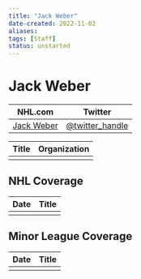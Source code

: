 ```yaml
---
title: "Jack Weber"
date-created: 2022-11-02
aliases: 
tags: [Staff]
status: unstarted
---
```


# Jack Weber

| NHL.com | Twitter |
| ------- | ------- |
| [Jack Weber]() | [@twitter_handle](https://twitter.com/)

| Title | Organization |
| ----- | ------------ |
|       |              |



## NHL  Coverage
| Date | Title |
| ---- | ----- |
|      |       |



## Minor League Coverage
| Date | Title |
| ---- | ----- |
|      |       |


